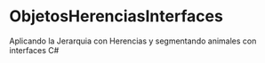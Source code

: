 # ObjetosHerenciasInterfaces
Aplicando la Jerarquia con Herencias y segmentando animales con interfaces C#
